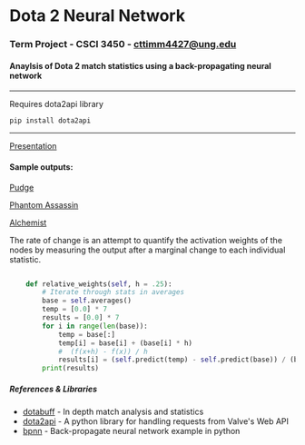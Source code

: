 # Dota 2 Neural Network
### Term Project - CSCI 3450 - cttimm4427@ung.edu
#### Anaylsis of Dota 2 match statistics using a back-propagating neural network
---
Requires dota2api library
```
pip install dota2api
```
---

[Presentation](https://prezi.com/s9_rpnywxfb1/present/?auth_key=4v968uh&follow=o8tgwlhu_7dy&kw=present-s9_rpnywxfb1&rc=ref-158339460)
#### Sample outputs:
[Pudge](https://github.com/cttimm/d2nn/blob/master/src/sample_pudge)

[Phantom Assassin](https://github.com/cttimm/d2nn/blob/master/src/sample_pa)

[Alchemist](https://github.com/cttimm/d2nn/blob/master/src/sample_alch)

The rate of change is an attempt to quantify the activation weights of the nodes by measuring the output after a marginal change to each individual statistic. 
```Python

    def relative_weights(self, h = .25):
        # Iterate through stats in averages
        base = self.averages()
        temp = [0.0] * 7
        results = [0.0] * 7
        for i in range(len(base)):
            temp = base[:]
            temp[i] = base[i] + (base[i] * h)
            #  (f(x+h) - f(x)) / h 
            results[i] = (self.predict(temp) - self.predict(base)) / (base[i] * h)
        print(results)
```

##### References & Libraries
* [dotabuff](https://www.dotabuff.com/) - In depth match analysis and statistics
* [dota2api](https://dota2api.readthedocs.io/en/latest/) - A python library for handling requests from Valve's Web API
* [bpnn](https://gist.github.com/yusugomori/2501438) - Back-propagate neural network example in python


